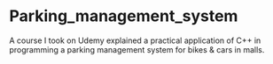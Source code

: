 # Parking_management_system
A course I took on Udemy explained a practical application of C++ in programming a parking management system for bikes &amp; cars in malls.
